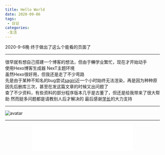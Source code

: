 ```yaml
---
title: Hello World
date: 2020-09-06
tags:
 - 日记
categories:
 -生活
---
```

2020-9-6晚 终于做出了这么个能看的页面了  

***
很早就有想自己搭建一个博客的想法，但由于~~懒~~学业繁忙，现在才开始动手  
使用Hexo博客生成器 NexT主题环境  
虽然Hexo很好用，但我还是走了不少弯路  
先是由于某种不知名的bug尝试[sagiri](https://github.com/DIYgod/hexo-theme-sagiri)近一个小时始终无法渲染，再是因为种种原因先后删库三次，甚至在发这篇文章的时候又出问题了  
查了不少资料，有些资料的部分程序版本几乎是古董了，但还是给我带来了很大帮助
然而挺多问题都是请教别人后才解决的
最后感谢[学长](https://beautyyu.top)的大力支持 

***
![avatar](https://pics.shviolet.tk/origin/(69779822)魔女兵器_p0.jpg)
***
<div align= center> 
<iframe frameborder="no" border="0" marginwidth="0" marginheight="0" width=330 height=86 src="//music.163.com/outchain/player?type=2&id=509313150&auto=1&height=66"></iframe>
</div>
